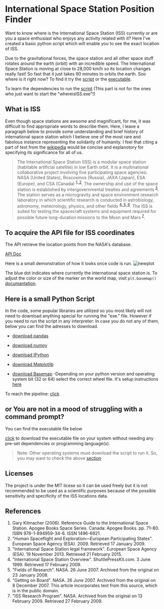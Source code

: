 # International Space Station Position Finder
Want to know where is the International Space Station (ISS) currently or are you a space enthusiast who enjoys any activity related with it? Here I've created a basic python script which will enable you to see the exact location of ISS.

Due to the gravitational forces, the space station and all other space stuff rotates around the earth (orbit) with an incredible speed. The International Space Station is moving at close to 28,000 km/h so its location changes really fast! So fast that it just takes 90 minutes to orbits the earth. Soo where is it right now? To find it try the [script](#Here_is_a_small_Python_Script) or the [executable](#Here_is_a_small_Python_Script).

To learn the dependencies to run the [script](#Here_is_a_small_Python_Script) (This part is not for the ones who just want to start the "whereisISS.exe"!)

## What is ISS
Even though space stations are awsome and magnificant, for me, it was difficult to find appropriate words to describe them. Here, I leave a paragraph below to provide some understanding and brief history of international space station which I believe one of the most rare and fabolous instance representing the solidarity of humanity. I feel that citing a part of text from the [wikipedia](https://en.wikipedia.org/wiki/International_Space_Station) would be concise and explanotory for specifying its significance for all of us.

>The International Space Station (ISS) is a modular space station (habitable artificial satellite) in low Earth orbit. It is a multinational collaborative project involving five participating space agencies: NASA (United States), Roscosmos (Russia), JAXA (Japan), ESA (Europe), and CSA (Canada) <sup>[1, 2](#References)</sup>. The ownership and use of the space station is established by intergovernmental treaties and agreements <sup>[3](#References)</sup>. The station serves as a microgravity and space environment research laboratory in which scientific research is conducted in astrobiology, astronomy, meteorology, physics, and other fields <sup>[4, 5, 6](#References)</sup>. The ISS is suited for testing the spacecraft systems and equipment required for possible future long-duration missions to the Moon and Mars <sup>[7](#References)</sup>.

## To acquire the API file for ISS coordinates
The API retrieve the location points from the NASA's database.

[API Doc](http://open-notify.org/Open-Notify-API/ISS-Location-Now/)

Here is a small demonstration of how it looks once code is run.
![newplot](https://user-images.githubusercontent.com/57831340/110324997-d163f180-8027-11eb-84ad-a859031e9cb1.png)

The blue dot indicates where currently the international space station is.
To adjust the color or size of the marker on the world map, visit ```plt.basemap()``` [documantation](https://matplotlib.org/basemap/).

## Here is a small Python Script
In the code, some popular libraries are utilized so you most likely will not need to download anything special for running the "exe." file. However if you need to run the script in any interpreter:
In case you do not any of them, below you can find the adresses to download.

- [download pandas](https://pandas.pydata.org/pandas-docs/stable/getting_started/install.html)

- [download numpy](https://numpy.org/install/)

- [download IPython](https://ipython.org/install.html)

- [download Matplotlib](https://matplotlib.org/downloads.html)

- [download Basemap](https://www.lfd.uci.edu/~gohlke/pythonlibs/#basemap/)
    -Depending on your python version and operating system bit (32 or 64) select the correct wheel file. It's setup instructions [here](https://github.com/ArdaCet/International_Space_Station/tree/main/Script/BaseMap_download.md)

To reach the pipeline:
[click](https://github.com/ArdaCet/International_Space_Station/tree/main/Script/whereisISS.py)

## or You are not in a mood of struggling with a command prompt?

You can find the executable file below

[click](https://github.com/ArdaCet/International_Space_Station/tree/main/Executable/ISS) to download the executable file on your system without needing any pre-set dependencies or programming language(s).

> Note: Other operating systems must download the script to run it. So, you may want to check the above [section](#Here_is_a_small_Python_Script)

## Licenses
The project is under the MIT licese so it can be used freely but it is not recommended to be used as a scientific purposes because of the possible sensitivity and specificity of the ISS locations data.

## References

1. Gary Kitmacher (2006). Reference Guide to the International Space Station. Apogee Books Space Series. Canada: Apogee Books. pp. 71–80. ISBN 978-1-894959-34-6. ISSN 1496-6921.
2. "Human Spaceflight and Exploration—European Participating States". European Space Agency (ESA). 2009. Retrieved 17 January 2009.
3. "International Space Station legal framework". European Space Agency (ESA). 19 November 2013. Retrieved 21 February 2015.
4. "International Space Station Overview". ShuttlePressKit.com. 3 June 1999. Retrieved 17 February 2009.
5. "Fields of Research". NASA. 26 June 2007. Archived from the original on 23 January 2008.
6. "Getting on Board". NASA. 26 June 2007. Archived from the original on 8 December 2007.  This article incorporates text from this source, which is in the public domain.
7. "ISS Research Program". NASA. Archived from the original on 13 February 2009. Retrieved 27 February 2009.
